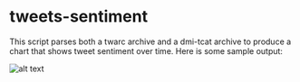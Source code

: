 # tweets-sentiment
This script parses both a twarc archive and a dmi-tcat archive to produce a chart that shows tweet sentiment over time. Here is some sample output:


![alt text](https://kingsboroughlibtech.commons.gc.cuny.edu/files/2019/11/sentiment-1024x610.png "A chart of sentiment over time")

